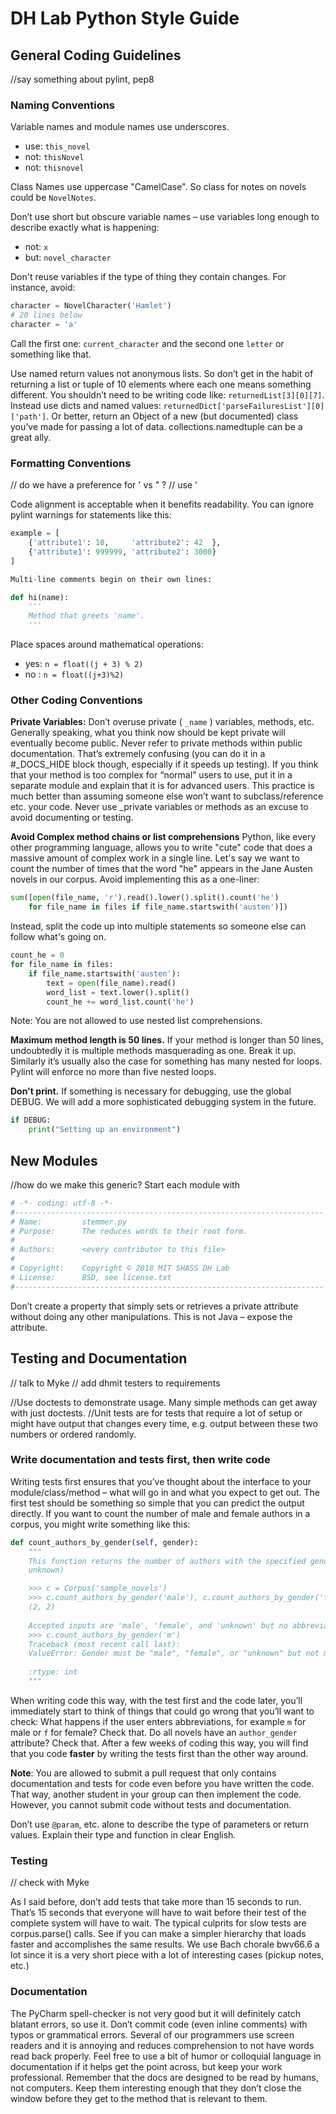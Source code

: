 # DH Lab Python Style Guide

## General Coding Guidelines

//say something about pylint, pep8

### Naming Conventions

Variable names and module names use underscores. 
*    use: `this_novel`
*    not: `thisNovel`
*    not: `thisnovel`
    
Class Names use uppercase "CamelCase". So class for notes on 
novels could be `NovelNotes`.

Don’t use short but obscure variable names – use variables long enough to describe exactly what is happening:
*    not: `x`
*    but: `novel_character`

Don't reuse variables if the type of thing they contain changes.
For instance, avoid:
```python
character = NovelCharacter('Hamlet')
# 20 lines below
character = 'a'
```

Call the first one: `current_character` and the second one `letter` or something like that.

Use named return values not anonymous lists.  So don’t get in the habit of returning a list or tuple of 10 elements where each one means something different. You shouldn’t need to be writing code like: `returnedList[3][0][7]`.
Instead use dicts and named values: `returnedDict['parseFailuresList'][0]['path']`.  Or better, return an Object of a new (but documented) class you’ve made for passing a lot of data.  collections.namedtuple can be a great ally.

### Formatting Conventions
// do we have a preference for ' vs " ?
// use '

Code alignment is acceptable when it benefits readability. You can ignore pylint warnings for statements like this:
```python 
example = [
    {'attribute1': 10,     'attribute2': 42  },
    {'attribute1': 999999, 'attribute2': 3000}
]

Multi-line comments begin on their own lines: 
```
```python
def hi(name):
    '''
    Method that greets 'name'.
    '''
```

Place spaces around mathematical operations:
*    yes: `n = float((j + 3) % 2)`
*    no : `n = float((j+3)%2)`

### Other Coding Conventions

**Private Variables:** Don’t overuse private ( `_name` ) variables, methods, etc. Generally speaking, what you think now should be kept private will eventually become public.  Never refer to private methods within public documentation.  That’s extremely confusing (you can do it in a #_DOCS_HIDE block though, especially if it speeds up testing). If you think that your method is too complex for “normal” users to use, put it in a separate module and explain that it is for advanced users. This practice is much better than assuming someone else won’t want to subclass/reference etc. your code. Never use _private variables or methods as an excuse to avoid documenting or testing.

**Avoid Complex method chains or list comprehensions** Python, 
like every other programming language, allows you to write "cute" code that does a massive amount of complex work in a single line. Let's say we want to count the number of times that the word "he" appears in the Jane Austen novels in our corpus. Avoid implementing this as a one-liner:
```python
sum([open(file_name, 'r').read().lower().split().count('he') 
    for file_name in files if file_name.startswith('austen')])
```
Instead, split the code up into multiple statements so someone else can follow what's going on.
```python
count_he = 0
for file_name in files:
    if file_name.startswith('austen'):
        text = open(file_name).read()
        word_list = text.lower().split()
        count_he += word_list.count('he')
```
Note: You are not allowed to use nested list comprehensions.

**Maximum method length is 50 lines.** If your method is longer than 50 lines, undoubtedly it is multiple methods masquerading as one. Break it up.  Similarly it’s usually also the case for something has many nested for loops.  Pylint will enforce no more than five nested loops.

**Don't print.** If something is necessary for debugging, use the global DEBUG. We will add a more sophisticated debugging system in the future.
```python
if DEBUG:
    print("Setting up an environment")
```




## New Modules
//how do we make this generic?
Start each module with
```python
# -*- coding: utf-8 -*-
#---------------------------------------------------------------------
# Name:         stemmer.py
# Purpose:      The reduces words to their root form.
#
# Authors:      <every contributor to this file>
#
# Copyright:    Copyright © 2018 MIT SHASS DH Lab
# License:      BSD, see license.txt
#---------------------------------------------------------------------
```

Don’t create a property that simply sets or retrieves a private attribute without doing any other manipulations. This is not Java – expose the attribute.


## Testing and Documentation
// talk to Myke
// add dhmit testers to requirements

//Use doctests to demonstrate usage. Many simple methods can get away with just doctests.
//Unit tests are for tests that require a lot of setup or might have output that changes every time, e.g. output between these two numbers or ordered randomly. 

### Write documentation and tests first, then write code

Writing tests first ensures that you’ve thought about the interface to your module/class/method – what will go in and what you expect to get out.  The first test should be something so simple that you can predict the output directly. 
If you want to count the number of male and female authors in a corpus, you might write something like this:

```python
def count_authors_by_gender(self, gender):
    """ 
    This function returns the number of authors with the specified gender (male, female, 
    unknown)

    >>> c = Corpus('sample_novels')
    >>> c.count_authors_by_gender('male'), c.count_authors_by_gender('female')
    (2, 2)
    
    Accepted inputs are 'male', 'female', and 'unknown' but no abbreviations.
    >>> c.count_authors_by_gender('m')
    Traceback (most recent call last):
    ValueError: Gender must be "male", "female", or "unknown" but not m.
    
    :rtype: int
    """
```
When writing code this way, with the test first and the code later, you’ll immediately start to think of things that could go wrong that you’ll want to check: What happens if the user enters abbreviations, for example `m` for male or `f` for female? Check that. Do all novels have an `author_gender` attribute? Check that. After a few weeks of coding this way, you will find that you code **faster** by writing the tests first than the other way around.

**Note**: You are allowed to submit a pull request that only contains documentation and tests for code even before you have written the code. That way, another student in your group can then implement the code. However, you cannot submit code without tests and documentation.

Don’t use `@param`, etc. alone to describe the type of parameters or return values. Explain their type and function in clear English.

### Testing
// check with Myke

As I said before, don’t add tests that take more than 15 seconds to run.  That’s 15 seconds that everyone will have to wait before their test of the complete system will have to wait.  The typical culprits for slow tests are corpus.parse() calls.  See if you can make a simpler hierarchy that loads faster and accomplishes the same results. We use Bach chorale bwv66.6 a lot since it is a very short piece with a lot of interesting cases (pickup notes, etc.)

### Documentation
The PyCharm spell-checker is not very good but it will definitely catch blatant errors, so use it. Don’t commit code (even inline comments) with typos or grammatical errors.  Several of our programmers use screen readers and it is annoying and reduces comprehension to not have words read back properly.
Feel free to use a bit of humor or colloquial language in documentation if it helps get the point across, but keep your work professional.  Remember that the docs are designed to be read by humans, not computers.  Keep them interesting enough that they don’t close the window before they get to the method that is relevant to them.




